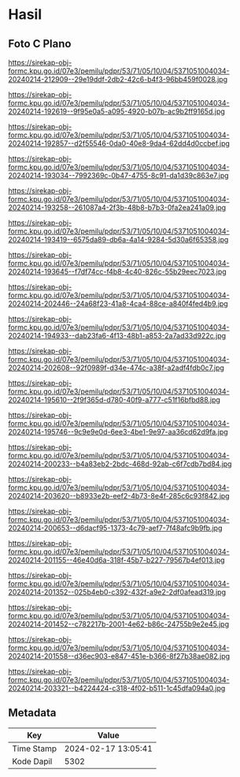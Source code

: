 # Hasil

## Foto C Plano

https://sirekap-obj-formc.kpu.go.id/07e3/pemilu/pdpr/53/71/05/10/04/5371051004034-20240214-212909--29e19ddf-2db2-42c6-b4f3-96bb459f0028.jpg

https://sirekap-obj-formc.kpu.go.id/07e3/pemilu/pdpr/53/71/05/10/04/5371051004034-20240214-192619--9f95e0a5-a095-4920-b07b-ac9b2ff9165d.jpg

https://sirekap-obj-formc.kpu.go.id/07e3/pemilu/pdpr/53/71/05/10/04/5371051004034-20240214-192857--d2f55546-0da0-40e8-9da4-62dd4d0ccbef.jpg

https://sirekap-obj-formc.kpu.go.id/07e3/pemilu/pdpr/53/71/05/10/04/5371051004034-20240214-193034--7992369c-0b47-4755-8c91-da1d39c863e7.jpg

https://sirekap-obj-formc.kpu.go.id/07e3/pemilu/pdpr/53/71/05/10/04/5371051004034-20240214-193258--261087a4-2f3b-48b8-b7b3-0fa2ea241a09.jpg

https://sirekap-obj-formc.kpu.go.id/07e3/pemilu/pdpr/53/71/05/10/04/5371051004034-20240214-193419--6575da89-db6a-4a14-9284-5d30a6f65358.jpg

https://sirekap-obj-formc.kpu.go.id/07e3/pemilu/pdpr/53/71/05/10/04/5371051004034-20240214-193645--f7df74cc-f4b8-4c40-826c-55b29eec7023.jpg

https://sirekap-obj-formc.kpu.go.id/07e3/pemilu/pdpr/53/71/05/10/04/5371051004034-20240214-202446--24a68f23-41a8-4ca4-88ce-a840f4fed4b9.jpg

https://sirekap-obj-formc.kpu.go.id/07e3/pemilu/pdpr/53/71/05/10/04/5371051004034-20240214-194933--dab23fa6-4f13-48b1-a853-2a7ad33d922c.jpg

https://sirekap-obj-formc.kpu.go.id/07e3/pemilu/pdpr/53/71/05/10/04/5371051004034-20240214-202608--92f0989f-d34e-474c-a38f-a2adf4fdb0c7.jpg

https://sirekap-obj-formc.kpu.go.id/07e3/pemilu/pdpr/53/71/05/10/04/5371051004034-20240214-195610--2f9f365d-d780-40f9-a777-c51f16bfbd88.jpg

https://sirekap-obj-formc.kpu.go.id/07e3/pemilu/pdpr/53/71/05/10/04/5371051004034-20240214-195746--9c9e9e0d-6ee3-4be1-9e97-aa36cd62d9fa.jpg

https://sirekap-obj-formc.kpu.go.id/07e3/pemilu/pdpr/53/71/05/10/04/5371051004034-20240214-200233--b4a83eb2-2bdc-468d-92ab-c6f7cdb7bd84.jpg

https://sirekap-obj-formc.kpu.go.id/07e3/pemilu/pdpr/53/71/05/10/04/5371051004034-20240214-203620--b8933e2b-eef2-4b73-8e4f-285c6c93f842.jpg

https://sirekap-obj-formc.kpu.go.id/07e3/pemilu/pdpr/53/71/05/10/04/5371051004034-20240214-200653--d6dacf95-1373-4c79-aef7-7f48afc9b9fb.jpg

https://sirekap-obj-formc.kpu.go.id/07e3/pemilu/pdpr/53/71/05/10/04/5371051004034-20240214-201155--46e40d6a-318f-45b7-b227-79567b4ef013.jpg

https://sirekap-obj-formc.kpu.go.id/07e3/pemilu/pdpr/53/71/05/10/04/5371051004034-20240214-201352--025b4eb0-c392-432f-a9e2-2df0afead319.jpg

https://sirekap-obj-formc.kpu.go.id/07e3/pemilu/pdpr/53/71/05/10/04/5371051004034-20240214-201452--c782217b-2001-4e62-b86c-24755b9e2e45.jpg

https://sirekap-obj-formc.kpu.go.id/07e3/pemilu/pdpr/53/71/05/10/04/5371051004034-20240214-201558--d36ec903-e847-451e-b366-8f27b38ae082.jpg

https://sirekap-obj-formc.kpu.go.id/07e3/pemilu/pdpr/53/71/05/10/04/5371051004034-20240214-203321--b4224424-c318-4f02-b511-1c45dfa094a0.jpg


## Metadata

| Key        | Value               |
| ---------- | ------------------- |
| Time Stamp | 2024-02-17 13:05:41 |
| Kode Dapil | 5302                |



